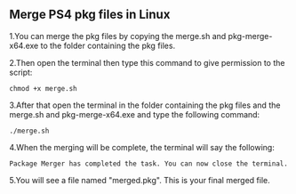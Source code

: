 ## Merge PS4 pkg files in Linux

1.You can merge the pkg files by copying the merge.sh and pkg-merge-x64.exe to the folder containing the pkg files.

2.Then open the terminal then type this command to give permission to the script:

```
chmod +x merge.sh
```

3.After that open the terminal in the folder containing the pkg files and the merge.sh and pkg-merge-x64.exe and type the following command:

```
./merge.sh
```

4.When the merging will be complete, the terminal will say the following:

```
Package Merger has completed the task. You can now close the terminal.
```

5.You will see a file named "merged.pkg". This is your final merged file.
